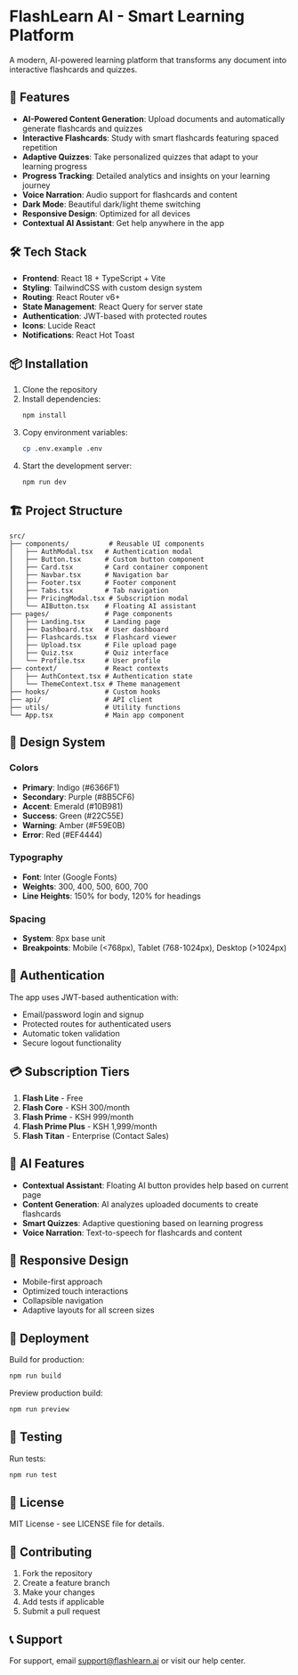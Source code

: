 # FlashLearn AI - Smart Learning Platform

A modern, AI-powered learning platform that transforms any document into interactive flashcards and quizzes.

## 🚀 Features

- **AI-Powered Content Generation**: Upload documents and automatically generate flashcards and quizzes
- **Interactive Flashcards**: Study with smart flashcards featuring spaced repetition
- **Adaptive Quizzes**: Take personalized quizzes that adapt to your learning progress
- **Progress Tracking**: Detailed analytics and insights on your learning journey
- **Voice Narration**: Audio support for flashcards and content
- **Dark Mode**: Beautiful dark/light theme switching
- **Responsive Design**: Optimized for all devices
- **Contextual AI Assistant**: Get help anywhere in the app

## 🛠️ Tech Stack

- **Frontend**: React 18 + TypeScript + Vite
- **Styling**: TailwindCSS with custom design system
- **Routing**: React Router v6+
- **State Management**: React Query for server state
- **Authentication**: JWT-based with protected routes
- **Icons**: Lucide React
- **Notifications**: React Hot Toast

## 📦 Installation

1. Clone the repository
2. Install dependencies:
   ```bash
   npm install
   ```
3. Copy environment variables:
   ```bash
   cp .env.example .env
   ```
4. Start the development server:
   ```bash
   npm run dev
   ```

## 🏗️ Project Structure

```
src/
├── components/          # Reusable UI components
│   ├── AuthModal.tsx   # Authentication modal
│   ├── Button.tsx      # Custom button component
│   ├── Card.tsx        # Card container component
│   ├── Navbar.tsx      # Navigation bar
│   ├── Footer.tsx      # Footer component
│   ├── Tabs.tsx        # Tab navigation
│   ├── PricingModal.tsx # Subscription modal
│   └── AIButton.tsx    # Floating AI assistant
├── pages/              # Page components
│   ├── Landing.tsx     # Landing page
│   ├── Dashboard.tsx   # User dashboard
│   ├── Flashcards.tsx  # Flashcard viewer
│   ├── Upload.tsx      # File upload page
│   ├── Quiz.tsx        # Quiz interface
│   └── Profile.tsx     # User profile
├── context/            # React contexts
│   ├── AuthContext.tsx # Authentication state
│   └── ThemeContext.tsx # Theme management
├── hooks/              # Custom hooks
├── api/                # API client
├── utils/              # Utility functions
└── App.tsx             # Main app component
```

## 🎨 Design System

### Colors
- **Primary**: Indigo (#6366F1)
- **Secondary**: Purple (#8B5CF6)
- **Accent**: Emerald (#10B981)
- **Success**: Green (#22C55E)
- **Warning**: Amber (#F59E0B)
- **Error**: Red (#EF4444)

### Typography
- **Font**: Inter (Google Fonts)
- **Weights**: 300, 400, 500, 600, 700
- **Line Heights**: 150% for body, 120% for headings

### Spacing
- **System**: 8px base unit
- **Breakpoints**: Mobile (<768px), Tablet (768-1024px), Desktop (>1024px)

## 🔐 Authentication

The app uses JWT-based authentication with:
- Email/password login and signup
- Protected routes for authenticated users
- Automatic token validation
- Secure logout functionality

## 💳 Subscription Tiers

1. **Flash Lite** - Free
2. **Flash Core** - KSH 300/month
3. **Flash Prime** - KSH 999/month
4. **Flash Prime Plus** - KSH 1,999/month
5. **Flash Titan** - Enterprise (Contact Sales)

## 🤖 AI Features

- **Contextual Assistant**: Floating AI button provides help based on current page
- **Content Generation**: AI analyzes uploaded documents to create flashcards
- **Smart Quizzes**: Adaptive questioning based on learning progress
- **Voice Narration**: Text-to-speech for flashcards and content

## 📱 Responsive Design

- Mobile-first approach
- Optimized touch interactions
- Collapsible navigation
- Adaptive layouts for all screen sizes

## 🚀 Deployment

Build for production:
```bash
npm run build
```

Preview production build:
```bash
npm run preview
```

## 🧪 Testing

Run tests:
```bash
npm run test
```

## 📄 License

MIT License - see LICENSE file for details.

## 🤝 Contributing

1. Fork the repository
2. Create a feature branch
3. Make your changes
4. Add tests if applicable
5. Submit a pull request

## 📞 Support

For support, email support@flashlearn.ai or visit our help center.